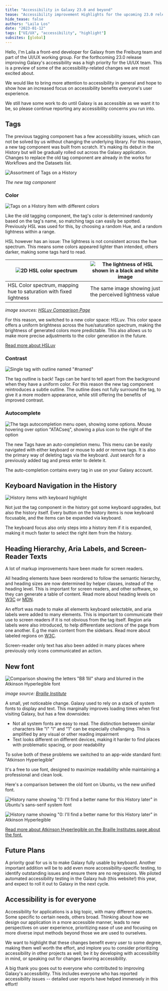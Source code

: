 ```yaml
---
title: "Accessibility in Galaxy 23.0 and beyond"
tease: "Accessibility improvement Highlights for the upcoming 23.0 release, and a few words on accessibility in general"
hide_tease: false
authors: "Laila Los"
date: "2023-01-12"
tags: ["UI/UX", "accessibility", "highlight"]
subsites: [global]
---
```


Hello, I'm Laila a front-end developer for Galaxy from the Freiburg team and part of the UI/UX working group. For the forthcoming 23.0 release improving Galaxy's accessibility was a high priority for the UI/UX team. This is a preview of some of the accessibility-related changes we are most excited about.

We would like to bring more attention to accessibility in general and hope to show how an increased focus on accessibility benefits everyone's user experience.

We still have some work to do until Galaxy is as accessible as we want it to be, so please continue reporting any accessibility concerns you run into.

## Tags

The previous tagging component has a few accessibility issues, which can not be solved by us without changing the underlying library.
For this reason, a new tag component was built from scratch.
It's making its debut in the History but will be gradually rolled out across the Galaxy application.
Changes to replace the old tag component are already in the works for Workflows and the Datasets list.

![Assortment of Tags on a History](./TagsOnHistoryDetails.png)

*The new tag component*

### Color

![Tags on a History Item with different colors](./TagColors.png)

Like the old tagging component, the tag's color is determined randomly based on the tag's name, so matching tags can easily be spotted.
Previously HSL was used for this, by choosing a random Hue, and a random lightness within a range.

HSL however has an issue: The lightness is not consistent across the hue spectrum. This means some colors appeared lighter than intended, others darker, making some tags hard to read.

| ![2D HSL color spectrum](./hsl.png) | ![The lightness of HSL shown in a black and white image](./hsl-lightness.png) |
|---|---|
| HSL Color spectrum, mapping hue to saturation with fixed lightness | The same image showing just the perceived lightness value |
*image sources: [HSLuv Comparison Page](https://www.hsluv.org/comparison/)*

For this reason, we switched to a new color space: HSLuv.
This color space offers a uniform brightness across the hue/saturation spectrum, making the brightness of generated colors more predictable.
This also allows us to make more precise adjustments to the color generation in the future.

[Read more about HSLuv](https://www.hsluv.org/)

### Contrast

![Single tag with outline named "#named"](./TagOutline.png)

The tag outline is back! Tags can be hard to tell apart from the background when they have a uniform color.
For this reason the new tag component reintroduces a subtle outline.
The outline does not fully surround the tag, to give it a more modern appearance, while still offering the benefits of improved contrast.

### Autocomplete

![The tags autocompletion menu open, showing some options. Mouse hovering over option "ATACseq", showing a plus icon to the right of the option](./TagAutocomplete.png)

The new Tags have an auto-completion menu.
This menu can be easily navigated with either keyboard or mouse to add or remove tags.
It is also the primary way of deleting tags via the keyboard.
Just search for a previously added tag and press enter to delete it.

The auto-completion contains every tag in use on your Galaxy account.

## Keyboard Navigation in the History

![History items with keyboard highlight](./HistoryKeyboard.png)

Not just the tag component in the history got some keyboard upgrades, but also the history itself.
Every button on the history items is now keyboard focusable, and the items can be expanded via keyboard.

The keyboard focus also only steps into a history item if it is expanded, making it much faster to select the right item from the history.

## Heading Hierarchy, Aria Labels, and Screen-Reader Texts

A lot of markup improvements have been made for screen readers.

All heading elements have been reordered to follow the semantic hierarchy, and heading sizes are now determined by helper classes, instead of the heading level.
This is important for screen readers, and other software, so they can generate a table of content. Read more about heading levels on [W3C](https://www.w3.org/WAI/tutorials/page-structure/headings/) or [MDN](https://developer.mozilla.org/en-US/docs/Web/HTML/Element/Heading_Elements#usage_notes).

An effort was made to make all elements keyboard selectable, and aria labels were added to many elements. This is important to communicate their use to screen readers if it is not obvious from the tag itself. Region aria labels were also introduced, to help differentiate sections of the page from one another. E.g the main content from the sidebars. Read more about labeled regions on [W3C](https://www.w3.org/WAI/tutorials/page-structure/labels/).

Screen-reader only text has also been added in many places where previously only icons communicated an action.

## New font

![Comparison showing the letters "B8 1Iil" sharp and blurred in the Atkinson Hyperlegible font](./BIA_AtkinsonHyerlegible-recognizable-footprints-differentiated-letterforms-transparent.webp)

*image source: [Braille Institute](https://brailleinstitute.org/freefont)*

A small, yet noticeable change. Galaxy used to rely on a stack of system fonts to display and text. This marginally improves loading times when first visiting Galaxy, but has a few downsides:

- Not all system fonts are easy to read. The distinction between similar characters like "I" "l" and "1" can be especially challenging. This is amplified by any visual or other reading impairment
- Text looks different on different devices, making it harder to find places with problematic spacing, or poor readability

To solve both of these problems we switched to an app-wide standard font: "Atkinson Hyperlegible"

It's a free to use font, designed to maximize readability while maintaining a professional and clean look.

Here's a comparison between the old font on Ubuntu, vs the new unified font.

![History name showing "0: I'll find a better name for this History later" in Ubuntu's sans-serif system font](./FontOld.png)

![History name showing "0: I'll find a better name for this History later" in Atkinson Hyperlegible](./FontNew.png)

[Read more about Atkinson Hyperlegible on the Braille Institutes page about the font.](https://brailleinstitute.org/freefont)

## Future Plans

A priority goal for us is to make Galaxy fully usable by keyboard.
Another important addition will be to add even more accessibility-specific testing, to identify outstanding issues and ensure there are no regressions.  We piloted automated accessibility testing in the Galaxy hub (this website!) this year, and expect to roll it out to Galaxy in the next cycle.

## Accessibility is for everyone

Accessibility for applications is a big topic, with many different aspects. Some specific to certain needs, others broad.
Thinking about how we design our application in a more accessible manner, leads to new perspectives on user experience, prioritizing ease of use and focusing on more diverse input methods beyond those we are used to ourselves.

We want to highlight that these changes benefit every user to some degree, making them well worth the effort, and implore you to consider prioritizing accessibility in other projects as well; be it by developing with accessibility in mind, or speaking out for changes favoring accessibility.

A big thank you goes out to everyone who contributed to improving Galaxy's accessibility.
This includes everyone who has reported accessibility issues -- detailed user reports have helped immensely in this effort!
